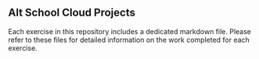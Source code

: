 ## Alt School Cloud Projects

Each exercise in this repository includes a dedicated markdown file. Please refer to these files for detailed information on the work completed for each exercise.
